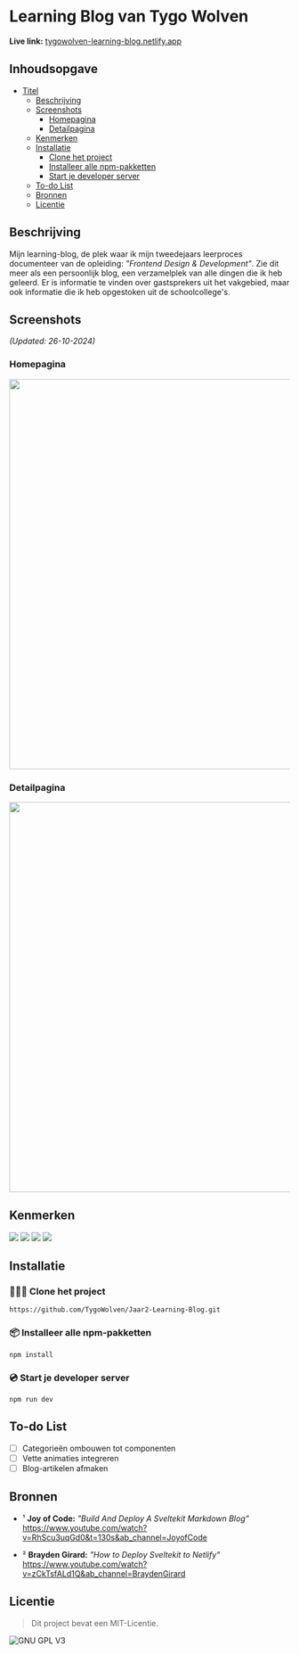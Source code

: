 # Learning Blog van Tygo Wolven

**Live link:** [tygowolven-learning-blog.netlify.app](https://tygowolven-learning-blog.netlify.app/)

## Inhoudsopgave
- [Titel](https://github.com/TygoWolven/Jaar2-Learning-Blog?tab=readme-ov-file#learning-blog-van-tygo-wolven)
  - [Beschrijving](https://github.com/TygoWolven/Jaar2-Learning-Blog?tab=readme-ov-file#beschrijving)
  - [Screenshots](https://github.com/TygoWolven/Jaar2-Learning-Blog?tab=readme-ov-file#screenshots)
    - [Homepagina](https://github.com/TygoWolven/Jaar2-Learning-Blog?tab=readme-ov-file#homepagina)
    - [Detailpagina](https://github.com/TygoWolven/Jaar2-Learning-Blog?tab=readme-ov-file#detailpagina)
  - [Kenmerken](https://github.com/TygoWolven/Jaar2-Learning-Blog?tab=readme-ov-file#kenmerken)
  - [Installatie](https://github.com/TygoWolven/Jaar2-Learning-Blog?tab=readme-ov-file#installatie)
    - [Clone het project](https://github.com/TygoWolven/Jaar2-Learning-Blog?tab=readme-ov-file#-clone-het-project)
    - [Installeer alle npm-pakketten](https://github.com/TygoWolven/Jaar2-Learning-Blog?tab=readme-ov-file#%EF%B8%8F-installeer-alle-npm-pakketten)
    - [Start je developer server](https://github.com/TygoWolven/Jaar2-Learning-Blog?tab=readme-ov-file#%EF%B8%8F-start-je-developer-server)
  - [To-do List](https://github.com/TygoWolven/Jaar2-Learning-Blog?tab=readme-ov-file#to-do-list)
  - [Bronnen](https://github.com/TygoWolven/Jaar2-Learning-Blog?tab=readme-ov-file#bronnen)
  - [Licentie](https://github.com/TygoWolven/Jaar2-Learning-Blog?tab=readme-ov-file#licentie)
## Beschrijving
Mijn learning-blog, de plek waar ik mijn tweedejaars leerproces documenteer van de opleiding: *"Frontend Design & Development"*. Zie dit meer als een persoonlijk blog, een verzamelplek van alle dingen die ik heb geleerd. Er is informatie te vinden over gastsprekers uit het vakgebied, maar ook informatie die ik heb opgestoken uit de schoolcollege's.

## Screenshots 
*(Updated: 26-10-2024)*

### Homepagina
<img width="700" src="https://github.com/user-attachments/assets/b2ea90b3-2c98-4b21-801d-79f33dcfae34">

### Detailpagina
<img width="700" src="https://github.com/user-attachments/assets/a50fc97e-7132-4b1f-b2f6-d64cf7efc72a">

## Kenmerken
<img src="https://img.shields.io/badge/SvelteKit-FF3E00?style=for-the-badge&logo=Svelte&logoColor=white" />
<img src="https://img.shields.io/badge/Markdown-000000?style=for-the-badge&logo=markdown&logoColor=white" />
<img src="https://img.shields.io/badge/TypeScript-007ACC?style=for-the-badge&logo=typescript&logoColor=white" />
<img src="https://img.shields.io/badge/Netlify-00C7B7?style=for-the-badge&logo=netlify&logoColor=white" />

## Installatie

### 🧑‍🤝‍🧑 Clone het project
````
https://github.com/TygoWolven/Jaar2-Learning-Blog.git
````

### 📦️ Installeer alle npm-pakketten
````
npm install
````

### 💿️ Start je developer server
````
npm run dev
````
## To-do List
- [ ] Categorieën ombouwen tot componenten
- [ ] Vette animaties integreren
- [ ] Blog-artikelen afmaken

## Bronnen
- ¹ **Joy of Code:** *"Build And Deploy A Sveltekit Markdown Blog"* <br>
https://www.youtube.com/watch?v=RhScu3uqGd0&t=130s&ab_channel=JoyofCode

- ² **Brayden Girard:** *"How to Deploy Sveltekit to Netlify"* <br>
https://www.youtube.com/watch?v=zCkTsfALd1Q&ab_channel=BraydenGirard

## Licentie

> Dit project bevat een MIT-Licentie.

![GNU GPL V3](https://www.gnu.org/graphics/gplv3-127x51.png)
